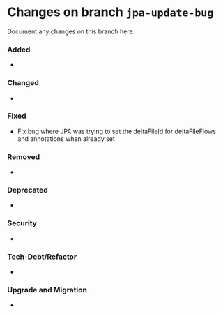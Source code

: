 # Changes on branch `jpa-update-bug`
Document any changes on this branch here.
### Added
- 

### Changed
- 

### Fixed
- Fix bug where JPA was trying to set the deltaFileId for deltaFileFlows and annotations when already set

### Removed
- 

### Deprecated
- 

### Security
- 

### Tech-Debt/Refactor
- 

### Upgrade and Migration
- 
